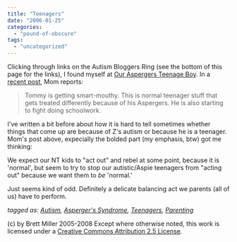 ```yaml
---
title: "Teenagers"
date: "2006-01-25"
categories: 
  - "pound-of-obscure"
tags: 
  - "uncategorized"
---
```


Clicking through links on the Autism Bloggers Ring (see the bottom of this page for the links), I found myself at [Our Aspergers Teenage Boy](http://aspergerteen.blogspot.com). In a [recent post](http://aspergerteen.blogspot.com/2006/01/mom-reports-tommy-is-getting-smart.html), Mom reports:

> Tommy is getting smart-mouthy. This is normal teenager stuff that gets treated differently because of his Aspergers. He is also starting to fight doing schoolwork.

I've written a bit before about how it is hard to tell sometimes whether things that come up are because of Z's autism or because he is a teenager. Mom's post above, expecially the bolded part (my emphasis, btw) got me thinking:  
  
We expect our NT kids to "act out" and rebel at some point, because it is 'normal', but seem to try to stop our autistic/Aspie teenagers from "acting out" because we want them to _be_ 'normal.'  
  
Just seems kind of odd. Definitely a delicate balancing act we parents (all of us) have to perform.  
  
_tagged as: [Autism](http://technorati.com/tag/autism), [Asperger's Syndrome](http://technorati.com/tag/Asperger's), [Teenagers](http://technorati.com/tag/teenagers), [Parenting](http://technorati.com/tag/parenting)_

(c) by Brett Miller 2005-2008 Except where otherwise noted, this work is licensed under a [Creative Commons Attribution 2.5 License](http://creativecommons.org/licenses/by/2.5/).
